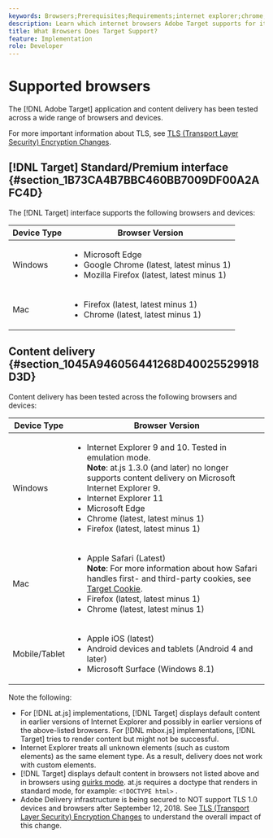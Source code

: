 ```yaml
---
keywords: Browsers;Prerequisites;Requirements;internet explorer;chrome;firefox;safari;android;surface
description: Learn which internet browsers Adobe Target supports for its interface and for content delivery.
title: What Browsers Does Target Support?
feature: Implementation
role: Developer
---
```


# Supported browsers

The [!DNL Adobe Target] application and content delivery has been tested across a wide range of browsers and devices.

For more important information about TLS, see [TLS (Transport Layer Security) Encryption Changes](/help/c-implementing-target/c-considerations-before-you-implement-target/tls-transport-layer-security-encryption.md#concept_CC1001E9D3AE4BABAF90B8311B0A6451).

## [!DNL Target] Standard/Premium interface {#section_1B73CA4B7BBC460BB7009DF00A2AFC4D}

The [!DNL Target] interface supports the following browsers and devices:

| Device Type | Browser Version |
|--- |--- |
|Windows|<ul><li>Microsoft Edge</li><li>Google Chrome (latest, latest minus 1)</li><li>Mozilla Firefox (latest, latest minus 1)</li></ul>|
|Mac|<ul><li>Firefox (latest, latest minus 1)</li><li>Chrome (latest, latest minus 1)</li></ul>|

## Content delivery {#section_1045A946056441268D40025529918D3D}

Content delivery has been tested across the following browsers and devices:

| Device Type | Browser Version |
|--- |--- |
|Windows|<ul><li>Internet Explorer 9 and 10. Tested in emulation mode.<br>**Note**: at.js 1.3.0 (and later) no longer supports content delivery on Microsoft Internet Explorer 9.</li><li>Internet Explorer 11</li><li>Microsoft Edge</li><li>Chrome (latest, latest minus 1)</li><li>Firefox (latest, latest minus 1)</li></ul>|
|Mac|<ul><li>Apple Safari (Latest)<br>**Note**: For more information about how Safari handles first- and third-party cookies, see [Target Cookie](/help/c-implementing-target/c-implementing-target-for-client-side-web/t-mbox-download/cookie-behavior.md).</li><li>Firefox (latest, latest minus 1)</li><li>Chrome (latest, latest minus 1)</li></ul>|
|Mobile/Tablet|<ul><li>Apple iOS (latest)</li><li>Android devices and tablets (Android 4 and later)</li><li>Microsoft Surface (Windows 8.1)</li></ul>|

Note the following:

* For [!DNL at.js] implementations, [!DNL Target] displays default content in earlier versions of Internet Explorer and possibly in earlier versions of the above-listed browsers. For [!DNL mbox.js] implementations, [!DNL Target] tries to render content but might not be successful.
* Internet Explorer treats all unknown elements (such as custom elements) as the same element type. As a result, delivery does not work with custom elements.
* [!DNL Target] displays default content in browsers not listed above and in browsers using [quirks mode](https://en.wikipedia.org/wiki/Quirks_mode). at.js requires a doctype that renders in standard mode, for example: `<!DOCTYPE html>` .
* Adobe Delivery infrastructure is being secured to NOT support TLS 1.0 devices and browsers after September 12, 2018. See [TLS (Transport Layer Security) Encryption Changes](/help/c-implementing-target/c-considerations-before-you-implement-target/tls-transport-layer-security-encryption.md#concept_CC1001E9D3AE4BABAF90B8311B0A6451) to understand the overall impact of this change.
